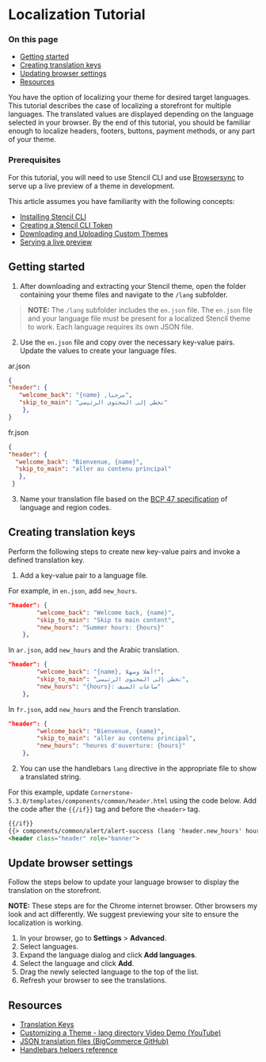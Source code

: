 # Localization Tutorial
<div class="otp" id="no-index">

### On this page
- [Getting started](#getting-started)
- [Creating translation keys](#creating-translation-keys)
- [Updating browser settings](#updating-browser-settings)
- [Resources](#resources)

</div>

You have the option of localizing your theme for desired target languages. This tutorial describes the case of localizing a storefront for multiple languages. The translated values are displayed depending on the language selected in your browser. By the end of this tutorial, you should be familiar enough to localize headers, footers, buttons, payment methods, or any part of your theme.

### Prerequisites

For this tutorial, you will need to use Stencil CLI and use [Browsersync](https://github.com/bigcommerce/browser-sync) to serve up a live preview of a theme in development.

This article assumes you have familiarity with the following concepts:

* [Installing Stencil CLI](https://developer.bigcommerce.com/stencil-docs/installing-stencil-cli/installing-stencil)
* [Creating a Stencil CLI Token](https://support.bigcommerce.com/s/article/Store-API-Accounts)
* [Downloading and Uploading Custom Themes](https://support.bigcommerce.com/s/article/Stencil-Themes#download-upload)
* [Serving a live preview](https://developer.bigcommerce.com/stencil-docs/installing-stencil-cli/live-previewing-a-theme#serving-a-live-preview)


## Getting started
1. After downloading and extracting your Stencil theme, open the folder containing your theme files and navigate to the `/lang` subfolder. 

<div class="HubBlock--callout">
<div class="CalloutBlock--info">
<div class="HubBlock-content">

<!-- theme:  -->
> **NOTE:** The `/lang` subfolder includes the `en.json` file. The `en.json` file and your language file must be present for a localized Stencil theme to work. Each language requires its own JSON file. 

</div>
</div>
</div>

2. Use the `en.json` file and copy over the necessary key-value pairs. Update the values to create your language files.

 ar.json
```json                                                                                           
{                                                                                       
"header": {                                                                   
   "welcome_back": "{name} ,مرحبا",
   "skip_to_main": "تخطي إلى المحتوى الرئيسي"
    },                                                                                 
}                                                                                          
```

fr.json
```json
{
"header": {
  "welcome_back": "Bienvenue, {name}",
  "skip_to_main": "aller au contenu principal"
   },
 }
```
3. Name your translation file based on the [BCP 47 specification](https://tools.ietf.org/html/bcp47) of language and region codes.

## Creating translation keys

Perform the following steps to create new key-value pairs and invoke a defined translation key.

1. Add a key-value pair to a language file.
  
  For example, in `en.json`, add `new_hours`.

```json
"header": {
        "welcome_back": "Welcome back, {name}",
        "skip_to_main": "Skip to main content",
        "new_hours": "Summer hours: {hours}"
    },

```
In `ar.json`, add `new_hours` and the Arabic translation.

```json
"header": {
        "welcome_back": "{name}, أهلا وسهلا!",
        "skip_to_main": "تخطي إلى المحتوى الرئيسي",
        "new_hours": "{hours}: ساعات الصيف"
    },

```
In `fr.json`, add `new_hours` and the French translation.

```json
"header": {
        "welcome_back": "Bienvenue, {name}",
        "skip_to_main": "aller au contenu principal",
        "new_hours": "heures d'ouverture: {hours}"
    },

```

2. You can use the handlebars `lang` directive in the appropriate file to show a translated string.

For this example, update `Cornerstone-5.3.0/templates/components/common/header.html` using the code below. Add the code after the `{{/if}}` tag and before the `<header>` tag.

```html
{{/if}} 
{{> components/common/alert/alert-success (lang 'header.new_hours' hours="8 AM to 5 PM Central" ) }}
<header class="header" role="banner">
```

## Update browser settings

Follow the steps below to update your language browser to display the translation on the storefront.

**NOTE:** These steps are for the Chrome internet browser. Other browsers my look and act differently. We suggest previewing your site to ensure the localization is working.

1. In your browser, go to **Settings** > **Advanced**.
2. Select languages.
3. Expand the language dialog and click **Add languages**.
4. Select the language and click **Add**.
5. Drag the newly selected language to the top of the list.
6. Refresh your browser to see the translations.

## Resources
* [Translation Keys](https://developer.bigcommerce.com/stencil-docs/localization/translation-keys)
* [Customizing a Theme - lang directory Video Demo (YouTube)](https://www.youtube.com/watch?v=ygiRGfSrmnA)
* [JSON translation files (BigCommerce GitHub)](https://github.com/bigcommerce/cornerstone/tree/master/lang)
* [Handlebars helpers reference](https://developer.bigcommerce.com/stencil-docs/reference-docs/handlebars-helpers-reference#string-helpers)
